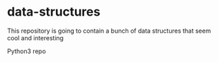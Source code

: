 # data-structures

This repository is going to contain a bunch of data structures that seem cool and interesting 

Python3 repo
